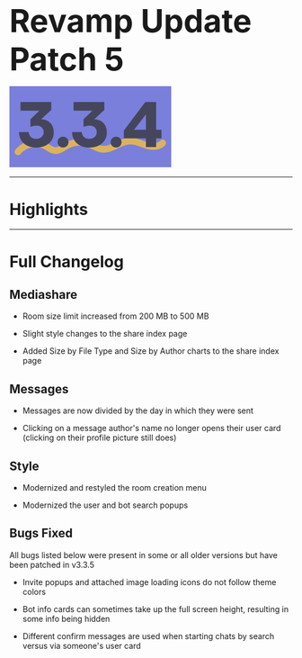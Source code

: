 <h1 style="font-size:4em;margin-bottom:0.25em;">
    Revamp Update Patch 5
</h1>

<img src="/public/v3.3.4.svg" height="10%" alt="v3.3.1">

<hr>

<!-- Released on Friday, March 1st, 2024

<hr> -->

<style>
    h1 {
        font-size: 2em;
    }
</style>

# Highlights

<hr>

# Full Changelog

## Mediashare

- Room size limit increased from 200 MB to 500 MB

- Slight style changes to the share index page

- Added Size by File Type and Size by Author charts to the share index page

## Messages

- Messages are now divided by the day in which they were sent

- Clicking on a message author's name no longer opens their user card (clicking on their profile picture still does)

## Style

- Modernized and restyled the room creation menu

- Modernized the user and bot search popups

## Bugs Fixed

All bugs listed below were present in some or all older versions but have been patched in v3.3.5

- Invite popups and attached image loading icons do not follow theme colors

- Bot info cards can sometimes take up the full screen height, resulting in some info being hidden

- Different confirm messages are used when starting chats by search versus via someone's user card

<!-- 
<hr>

Backup Google Chat Revamp Update Patch 4 (v3.3.4), Released 3/1/2024  
<img src="../public/logo.svg" height="10%" alt="Backup Google Chat"> -->
